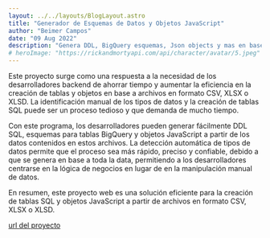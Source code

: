 ```yaml
---
layout: ../../layouts/BlogLayout.astro
title: "Generador de Esquemas de Datos y Objetos JavaScript"
author: "Beimer Campos"
date: "09 Aug 2022"
description: "Genera DDL, BigQuery esquemas, Json objects y mas en base a archivos..."
# heroImage: "https://rickandmortyapi.com/api/character/avatar/5.jpeg"
---
```


Este proyecto surge como una respuesta a la necesidad de los desarrolladores backend de ahorrar tiempo y aumentar la eficiencia en la creación de tablas y objetos en base a archivos en formato CSV, XLSX o XLSD. La identificación manual de los tipos de datos y la creación de tablas SQL puede ser un proceso tedioso y que demanda de mucho tiempo.

Con este programa, los desarrolladores pueden generar fácilmente DDL SQL, esquemas para tablas BigQuery y objetos JavaScript a partir de los datos contenidos en estos archivos. La detección automática de tipos de datos permite que el proceso sea más rápido, preciso y confiable, debido a que se genera en base a toda la data, permitiendo a los desarrolladores centrarse en la lógica de negocios en lugar de en la manipulación manual de datos.

En resumen, este proyecto web es una solución eficiente para la creación de tablas SQL y objetos JavaScript a partir de archivos en formato CSV, XLSX o XLSD.

[url del proyecto](https://dbeimer.github.io/schemmer/)



